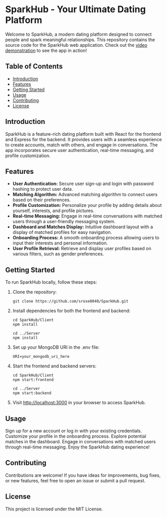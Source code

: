 <!DOCTYPE html>
<html lang="en">
<head>
  <meta charset="UTF-8">
  <meta name="viewport" content="width=device-width, initial-scale=1.0">
</head>
<body>

<h1>SparkHub - Your Ultimate Dating Platform</h1>

<p>Welcome to SparkHub, a modern dating platform designed to connect people and spark meaningful relationships. This repository contains the source code for the SparkHub web application. Check out the <a href="https://github.com/srose0040/SparkHub/blob/master/Video%20Recording%20Of%20App%20Functionality.mkv">video demonstration</a> to see the app in action!</p>

<h2>Table of Contents</h2>
<ul>
  <li><a href="#introduction">Introduction</a></li>
  <li><a href="#features">Features</a></li>
  <li><a href="#getting-started">Getting Started</a></li>
  <li><a href="#usage">Usage</a></li>
  <li><a href="#contributing">Contributing</a></li>
  <li><a href="#license">License</a></li>
</ul>

<h2>Introduction</h2>

<p>SparkHub is a feature-rich dating platform built with React for the frontend and Express for the backend. It provides users with a seamless experience to create accounts, match with others, and engage in conversations. The app incorporates secure user authentication, real-time messaging, and profile customization.</p>

<h2>Features</h2>

<ul>
  <li><strong>User Authentication:</strong> Secure user sign-up and login with password hashing to protect user data.</li>
  <li><strong>Matching Algorithm:</strong> Advanced matching algorithm to connect users based on their preferences.</li>
  <li><strong>Profile Customization:</strong> Personalize your profile by adding details about yourself, interests, and profile pictures.</li>
  <li><strong>Real-time Messaging:</strong> Engage in real-time conversations with matched users through a user-friendly messaging system.</li>
  <li><strong>Dashboard and Matches Display:</strong> Intuitive dashboard layout with a display of matched profiles for easy navigation.</li>
  <li><strong>Onboarding Process:</strong> A smooth onboarding process allowing users to input their interests and personal information.</li>
  <li><strong>User Profile Retrieval:</strong> Retrieve and display user profiles based on various filters, such as gender preferences.</li>
</ul>

<h2>Getting Started</h2>

<p>To run SparkHub locally, follow these steps:</p>

<ol>
  <li>Clone the repository:</li>
  <pre><code>git clone https://github.com/srose0040/SparkHub.git</code></pre>

  <li>Install dependencies for both the frontend and backend:</li>
  <pre><code>cd SparkHub/Client
npm install</code></pre>

  <pre><code>cd ../Server
npm install</code></pre>

  <li>Set up your MongoDB URI in the .env file:</li>
  <pre><code>URI=your_mongodb_uri_here</code></pre>

  <li>Start the frontend and backend servers:</li>
  <pre><code>cd SparkHub/Client
npm start:frontend</code></pre>

  <pre><code>cd ../Server
npm start:backend</code></pre>

  <li>Visit <a href="http://localhost:3000">http://localhost:3000</a> in your browser to access SparkHub.</li>
</ol>

<h2>Usage</h2>

<p>Sign up for a new account or log in with your existing credentials. Customize your profile in the onboarding process. Explore potential matches in the dashboard. Engage in conversations with matched users through real-time messaging. Enjoy the SparkHub dating experience!</p>

<h2>Contributing</h2>

<p>Contributions are welcome! If you have ideas for improvements, bug fixes, or new features, feel free to open an issue or submit a pull request.</p>

<h2>License</h2>

<p>This project is licensed under the MIT License.</p>

</body>
</html>
